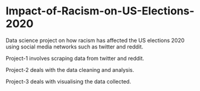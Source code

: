 # Impact-of-Racism-on-US-Elections-2020
Data science project on how racism has affected the US elections 2020 using social media networks such as twitter and reddit.


Project-1 involves scraping data from twitter and reddit.


Project-2 deals with the data cleaning and analysis.


Project-3 deals with visualising the data collected.
